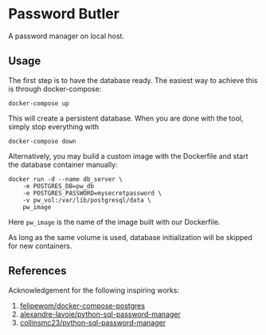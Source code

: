 Password Butler
===
A password manager on local host.

Usage
---
The first step is to have the database ready.
The easiest way to achieve this is through docker-compose:
```commandline
docker-compose up
```
This will create a persistent database.
When you are done with the tool, simply stop everything with
```
docker-compose down
```

Alternatively, you may build a custom image with the Dockerfile and start the database container manually:
```commandline
docker run -d --name db_server \
    -e POSTGRES_DB=pw_db
    -e POSTGRES_PASSWORD=mysecretpassword \
    -v pw_vol:/var/lib/postgresql/data \
    pw_image
```
Here `pw_image` is the name of the image built with our Dockerfile.

As long as the same volume is used, database initialization will be skipped for new containers.

References
---
Acknowledgement for the following inspiring works:
1. [felipewom/docker-compose-postgres](https://github.com/felipewom/docker-compose-postgres)
2. [alexandre-lavoie/python-sql-password-manager](https://github.com/alexandre-lavoie/python-sql-password-manager)
3. [collinsmc23/python-sql-password-manager](https://github.com/collinsmc23/python-sql-password-manager)

